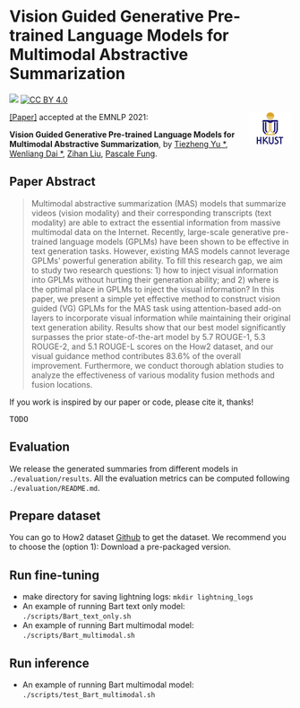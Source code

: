 # Vision Guided Generative Pre-trained Language Models for Multimodal Abstractive Summarization
[![](https://img.shields.io/badge/python-3.6+-blue.svg)](https://www.python.org/downloads/) [![CC BY 4.0][cc-by-shield]][cc-by]

<img align="right" src="img/HKUST.jpg" width="15%"/>

[cc-by]: http://creativecommons.org/licenses/by/4.0/
[cc-by-shield]: https://img.shields.io/badge/License-CC%20BY%204.0-lightgrey.svg


[[Paper]](TODO) accepted at the EMNLP 2021:

**Vision Guided Generative Pre-trained Language Models for Multimodal Abstractive Summarization**, by [Tiezheng Yu *](https://tysonyu.github.io), [Wenliang Dai *](https://wenliangdai.github.io/), [Zihan Liu](https://zliucr.github.io/), [Pascale Fung](https://pascale.home.ece.ust.hk).

## Paper Abstract

> Multimodal abstractive summarization (MAS) models that summarize videos (vision modality) and their corresponding transcripts (text modality) are able to extract the essential information from massive multimodal data on the Internet. Recently, large-scale generative pre-trained language models (GPLMs) have been shown to be effective in text generation tasks. However, existing MAS models cannot leverage GPLMs' powerful generation ability. To fill this research gap, we aim to study two research questions: 1) how to inject visual information into GPLMs without hurting their generation ability; and 2) where is the optimal place in GPLMs to inject the visual information?
In this paper, we present a simple yet effective method to construct vision guided (VG) GPLMs for the MAS task using attention-based add-on layers to incorporate visual information while maintaining their original text generation ability.
Results show that our best model significantly surpasses the prior state-of-the-art model by 5.7 ROUGE-1, 5.3 ROUGE-2, and 5.1 ROUGE-L scores on the How2 dataset, and our visual guidance method contributes 83.6\% of the overall improvement.
Furthermore, we conduct thorough ablation studies to analyze the effectiveness of various modality fusion methods and fusion locations.

If you work is inspired by our paper or code, please cite it, thanks!
<pre>
TODO
</pre>

## Evaluation
We release the generated summaries from different models in ```./evaluation/results```. All the evaluation metrics can be computed following ```./evaluation/README.md```.

## Prepare dataset
You can go to How2 dataset [Github](https://github.com/srvk/how2-dataset) to get the dataset. We recommend you to choose the (option 1): Download a pre-packaged version.

## Run fine-tuning
+ make directory for saving lightning logs: ```mkdir lightning_logs```
+ An example of running Bart text only model: ```./scripts/Bart_text_only.sh```
+ An example of running Bart multimodal model: ```./scripts/Bart_multimodal.sh```

## Run inference
+ An example of running Bart multimodal model: ```./scripts/test_Bart_multimodal.sh```
